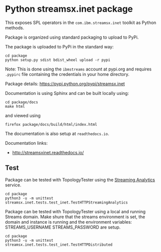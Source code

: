 # Python streamsx.inet package

This exposes SPL operators in the `com.ibm.streamsx.inet` toolkit as Python methods.

Package is organized using standard packaging to upload to PyPi.

The package is uploaded to PyPi in the standard way:
```
cd package
python setup.py sdist bdist_wheel upload -r pypi
```
Note: This is done using the `ibmstreams` account at pypi.org and requires `.pypirc` file containing the credentials in your home directory.

Package details: https://pypi.python.org/pypi/streamsx.inet

Documentation is using Sphinx and can be built locally using:
```
cd package/docs
make html
```
and viewed using
```
firefox package/docs/build/html/index.html
```

The documentation is also setup at `readthedocs.io`.

Documentation links:
* http://streamsxinet.readthedocs.io/

## Test

Package can be tested with TopologyTester using the [Streaming Analytics](https://www.ibm.com/cloud/streaming-analytics) service.

```
cd package
python3 -u -m unittest streamsx.inet.tests.test_inet.TestHTTPStreamingAnalytics
```

Package can be tested with TopologyTester using a local and running Streams domain.
Make shure that the streams environment is set, the domain and instance is running and the environment variables:
STREAMS_USERNAME
STREAMS_PASSWORD
are setup.

```
cd package
python3 -u -m unittest streamsx.inet.tests.test_inet.TestHTTPDistributed
```
